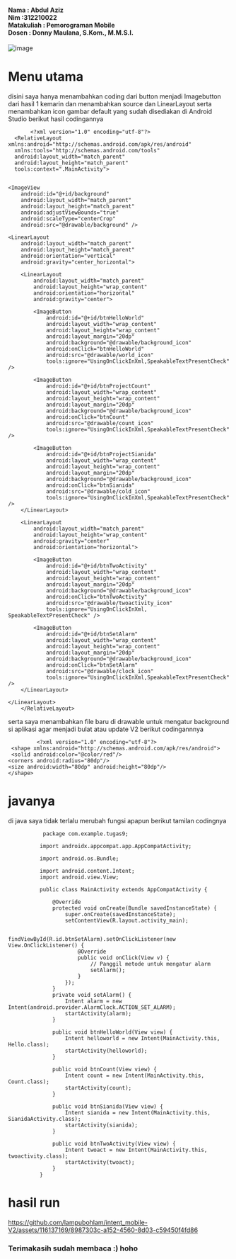 <h4>Nama : Abdul Aziz
<br>Nim :312210022
<br>Matakuliah : Pemorograman Mobile
<br>Dosen   : Donny Maulana, S.Kom., M.M.S.I.</h4>

![image](https://github.com/lampubohlam/intent_mobile-V2/assets/116137169/8d904078-b92f-4cb9-b708-95d6da30177b)



# Menu utama
  disini saya hanya menambahkan coding dari button menjadi Imagebutton dari hasil 1 kemarin dan menambahkan source dan LinearLayout serta menambahkan icon gambar default yang sudah disediakan di Android Studio berikut hasil codingannya

           <?xml version="1.0" encoding="utf-8"?>
      <RelativeLayout xmlns:android="http://schemas.android.com/apk/res/android"
      xmlns:tools="http://schemas.android.com/tools"
      android:layout_width="match_parent"
      android:layout_height="match_parent"
      tools:context=".MainActivity">


    <ImageView
        android:id="@+id/background"
        android:layout_width="match_parent"
        android:layout_height="match_parent"
        android:adjustViewBounds="true"
        android:scaleType="centerCrop"
        android:src="@drawable/background" />

    <LinearLayout
        android:layout_width="match_parent"
        android:layout_height="match_parent"
        android:orientation="vertical"
        android:gravity="center_horizontal">

        <LinearLayout
            android:layout_width="match_parent"
            android:layout_height="wrap_content"
            android:orientation="horizontal"
            android:gravity="center">

            <ImageButton
                android:id="@+id/btnHelloWorld"
                android:layout_width="wrap_content"
                android:layout_height="wrap_content"
                android:layout_margin="20dp"
                android:background="@drawable/background_icon"
                android:onClick="btnHelloWorld"
                android:src="@drawable/world_icon"
                tools:ignore="UsingOnClickInXml,SpeakableTextPresentCheck" />

            <ImageButton
                android:id="@+id/btnProjectCount"
                android:layout_width="wrap_content"
                android:layout_height="wrap_content"
                android:layout_margin="20dp"
                android:background="@drawable/background_icon"
                android:onClick="btnCount"
                android:src="@drawable/count_icon"
                tools:ignore="UsingOnClickInXml,SpeakableTextPresentCheck" />

            <ImageButton
                android:id="@+id/btnProjectSianida"
                android:layout_width="wrap_content"
                android:layout_height="wrap_content"
                android:layout_margin="20dp"
                android:background="@drawable/background_icon"
                android:onClick="btnSianida"
                android:src="@drawable/cold_icon"
                tools:ignore="UsingOnClickInXml,SpeakableTextPresentCheck" />
        </LinearLayout>

        <LinearLayout
            android:layout_width="match_parent"
            android:layout_height="wrap_content"
            android:gravity="center"
            android:orientation="horizontal">

            <ImageButton
                android:id="@+id/btnTwoActivity"
                android:layout_width="wrap_content"
                android:layout_height="wrap_content"
                android:layout_margin="20dp"
                android:background="@drawable/background_icon"
                android:onClick="btnTwoActivity"
                android:src="@drawable/twoactivity_icon"
                tools:ignore="UsingOnClickInXml, SpeakableTextPresentCheck" />

            <ImageButton
                android:id="@+id/btnSetAlarm"
                android:layout_width="wrap_content"
                android:layout_height="wrap_content"
                android:layout_margin="20dp"
                android:background="@drawable/background_icon"
                android:onClick="btnSetAlarm"
                android:src="@drawable/clock_icon"
                tools:ignore="UsingOnClickInXml,SpeakableTextPresentCheck" />
        </LinearLayout>

    </LinearLayout>
        </RelativeLayout>


serta saya menambahkan file baru di drawable untuk mengatur background si aplikasi agar menjadi bulat atau update V2
berikut codingannnya

             <?xml version="1.0" encoding="utf-8"?>
     <shape xmlns:android="http://schemas.android.com/apk/res/android">
     <solid android:color="@color/red"/>
    <corners android:radius="80dp"/>
    <size android:width="80dp" android:height="80dp"/>
    </shape>
# javanya 
di java saya tidak terlalu merubah fungsi apapun berikut tamilan codingnya



               package com.example.tugas9;
              
              import androidx.appcompat.app.AppCompatActivity;
              
              import android.os.Bundle;
              
              import android.content.Intent;
              import android.view.View;
              
              public class MainActivity extends AppCompatActivity {
              
                  @Override
                  protected void onCreate(Bundle savedInstanceState) {
                      super.onCreate(savedInstanceState);
                      setContentView(R.layout.activity_main);
              
                      findViewById(R.id.btnSetAlarm).setOnClickListener(new View.OnClickListener() {
                          @Override
                          public void onClick(View v) {
                              // Panggil metode untuk mengatur alarm
                              setAlarm();
                          }
                      });
                  }
                  private void setAlarm() {
                      Intent alarm = new Intent(android.provider.AlarmClock.ACTION_SET_ALARM);
                      startActivity(alarm);
                  }
              
                  public void btnHelloWorld(View view) {
                      Intent helloworld = new Intent(MainActivity.this, Hello.class);
                      startActivity(helloworld);
                  }
              
                  public void btnCount(View view) {
                      Intent count = new Intent(MainActivity.this, Count.class);
                      startActivity(count);
                  }
              
                  public void btnSianida(View view) {
                      Intent sianida = new Intent(MainActivity.this, SianidaActivity.class);
                      startActivity(sianida);
                  }
              
                  public void btnTwoActivity(View view) {
                      Intent twoact = new Intent(MainActivity.this, twoactivity.class);
                      startActivity(twoact);
                  }
              }
# hasil run

https://github.com/lampubohlam/intent_mobile-V2/assets/116137169/8987303c-a152-4560-8d03-c59450f4fd86



<h3>Terimakasih sudah membaca :) hoho </h3>





   
